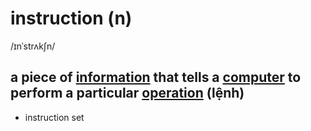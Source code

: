# instruction (n)

/ɪnˈstrʌkʃn/

## a piece of [information](information-n.md#data-that-is-processed-stored-or-sent-by-a-computer) that tells a [computer](../c/computer-n.md#an-electronic-machine-that-can-store-organize-and-find-information-do-processes-with-numbers-and-other-data-and-control-other-machines) to perform a particular [operation](../o/operation-n.md#an-act-performed-by-a-computer) (lệnh)

- instruction set